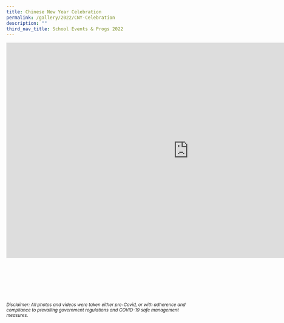 ```yaml
---
title: Chinese New Year Celebration
permalink: /gallery/2022/CNY-Celebration
description: ""
third_nav_title: School Events & Progs 2022
---
```

<iframe allowfullscreen="true" height="569" width="960" frameborder="0" src="https://docs.google.com/presentation/d/e/2PACX-1vQ2g5-N_gstJkkcH07sKsBfoKzrl4CbckoNP3rb_nzXKCh5Fb-DgtysrHw0CzjXT35WkwxARJwapUbk/embed?start=true&amp;loop=true&amp;delayms=5000"></iframe>


<br><br><br><br><br><br>
<sup>_Disclaimer: All photos and videos were taken either pre-Covid, or with adherence and compliance to prevailing government regulations and COVID-19 safe management measures._</sup>
